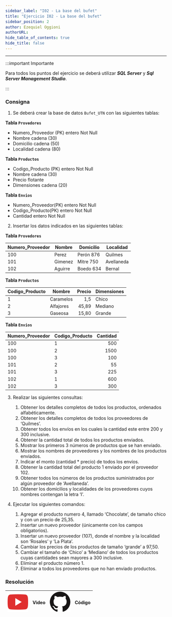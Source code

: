 ```yaml
---
sidebar_label: "I02 - La base del bufet"
title: "Ejercicio I02 - La base del bufet"
sidebar_position: 2
author: Ezequiel Oggioni
authorURL: 
hide_table_of_contents: true
hide_title: false
---
```

---
:::important Importante

Para todos los puntos del ejercicio se deberá utilizar ***SQL Server*** y ***Sql Server Management Studio***.

:::

### Consigna
1. Se deberá crear la base de datos `Bufet_UTN` con las siguientes tablas:

**Tabla `Provedores`**
* Numero_Proveedor (PK) entero Not Null
* Nombre cadena (30)
* Domicilio cadena (50)
* Localidad cadena (80)

**Tabla `Productos`**
* Codigo_Producto (PK) entero Not Null
* Nombre cadena (30)
* Precio flotante
* Dimensiones cadena (20)

**Tabla `Envios`**
* Numero_Proveedor(PK) entero Not Null
* Codigo_Producto(PK) entero Not Null
* Cantidad entero Not Null

2. Insertar los datos indicados en las siguientes tablas:

**Tabla `Provedores`**
   
| Numero_Proveedor | Nombre  | Domicilio | Localidad  |
| ---------------- | ------- | --------- | ---------- |
| 100              | Perez   | Perón 876 | Quilmes    |
| 101              | Gimenez | Mitre 750 | Avellaneda |
| 102              | Aguirre | Boedo 634 | Bernal     |

**Tabla `Productos`**
   
| Codigo_Producto | Nombre    | Precio | Dimensiones |
| --------------- | --------- | -----: | ----------- |
| 1               | Caramelos |    1,5 | Chico       |
| 2               | Alfajores |  45,89 | Mediano     |
| 3               | Gaseosa   |  15,80 | Grande      |

**Tabla `Envios`**
   
| Numero_Proveedor | Codigo_Producto | Cantidad |
| ---------------- | --------------- | -------: |
| 100              | 1               |      500 |
| 100              | 2               |     1500 |
| 100              | 3               |      100 |
| 101              | 2               |       55 |
| 101              | 3               |      225 |
| 102              | 1               |      600 |
| 102              | 3               |      300 |


3. Realizar las siguientes consultas:
   1. Obtener los detalles completos de todos los productos, ordenados alfabéticamente.
   2. Obtener los detalles completos de todos los proveedores de ‘Quilmes’.
   3. Obtener todos los envíos en los cuales la cantidad este entre 200 y 300 inclusive.
   4. Obtener la cantidad total de todos los productos enviados.
   5. Mostrar los primeros 3 números de productos que se han enviado.
   6. Mostrar los nombres de proveedores y los nombres de los productos enviados.
   7. Indicar el monto (cantidad * precio) de todos los envíos.
   8. Obtener la cantidad total del producto 1 enviado por el proveedor 102.
   9. Obtener todos los números de los productos suministrados por algún proveedor de ‘Avellaneda’.
   10. Obtener los domicilios y localidades de los proveedores cuyos nombres contengan la letra ‘I’.

4. Ejecutar los siguientes comandos: 
   1.  Agregar el producto numero 4, llamado ‘Chocolate’, de tamaño chico y con un precio de 25,35.
   2.  Insertar un nuevo proveedor (únicamente con los campos obligatorios).
   3.  Insertar un nuevo proveedor (107), donde el nombre y la localidad son ‘Rosales’ y ‘La Plata’.
   4.  Cambiar los precios de los productos de tamaño ‘grande’ a 97,50.
   5.  Cambiar el tamaño de ‘Chico’ a ‘Mediano’ de todos los productos cuyas cantidades sean mayores a 300 inclusive.
   6.  Eliminar el producto número 1.
   7.  Eliminar a todos los proveedores que no han enviado productos.

### Resolución
| ![img](/base/youtube.svg) | Video | ![img](/base/github.svg) | Código |
| :-----------------------: | :---: | :----------------------: | :----: |